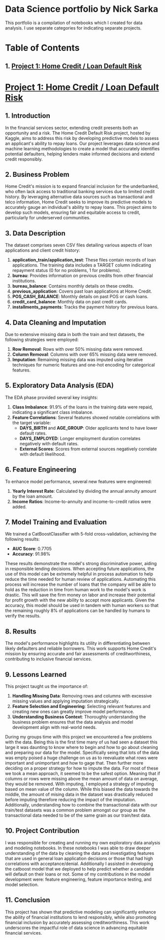 # Data Science portfolio by Nick Sarka
This portfolio is a compilation of notebooks which I created for data analysis. I use separate categories for indicating separate projects.

# Table of Contents

## 1. [Project 1: Home Credit / Loan Default Risk](#Project-1:-Home-Credit-/-Loan-Default-Risk)

# [Project 1: Home Credit / Loan Default Risk](https://github.com/NickSarka2000/MSBA-Repo)

## 1. Introduction
In the financial services sector, extending credit presents both an opportunity and a risk. The Home Credit Default Risk project, hosted by Kaggle, aims to address this risk by developing predictive models to assess an applicant's ability to repay loans. Our project leverages data science and machine learning methodologies to create a model that accurately identifies potential defaulters, helping lenders make informed decisions and extend credit responsibly.

## 2. Business Problem
Home Credit's mission is to expand financial inclusion for the underbanked, who often lack access to traditional banking services due to limited credit history. By leveraging alternative data sources such as transactional and telco information, Home Credit seeks to improve its predictive models to accurately gauge an individual's ability to repay loans. This project aims to develop such models, ensuring fair and equitable access to credit, particularly for underserved communities.

## 3. Data Description
The dataset comprises seven CSV files detailing various aspects of loan applications and client credit history:

1. **application_train/application_test**: These files contain records of loan applications. The training data includes a TARGET column indicating repayment status (0 for no problems, 1 for problems).
2. **bureau**: Provides information on previous credits from other financial institutions.
3. **bureau_balance**: Contains monthly details on these credits.
4. **previous_application**: Covers past loan applications at Home Credit.
5. **POS_CASH_BALANCE**: Monthly details on past POS or cash loans.
6. **credit_card_balance**: Monthly data on past credit cards.
7. **installments_payments**: Tracks the payment history for previous loans.

## 4. Data Cleaning and Imputation
Due to extensive missing data in both the train and test datasets, the following strategies were employed:

1. **Row Removal**: Rows with over 50% missing data were removed.
2. **Column Removal**: Columns with over 65% missing data were removed.
3. **Imputation**: Remaining missing data was imputed using iterative techniques for numeric features and one-hot encoding for categorical features.

## 5. Exploratory Data Analysis (EDA)
The EDA phase provided several key insights:

1. **Class Imbalance**: 91.9% of the loans in the training data were repaid, indicating a significant class imbalance.
2. **Feature Correlations**: Several features showed notable correlations with the target variable:
   - **DAYS_BIRTH** and **AGE_GROUP**: Older applicants tend to have lower default rates.
   - **DAYS_EMPLOYED**: Longer employment duration correlates negatively with default rates.
   - **External Scores**: Scores from external sources negatively correlate with default likelihood.

## 6. Feature Engineering
To enhance model performance, several new features were engineered:

1. **Yearly Interest Rate**: Calculated by dividing the annual annuity amount by the loan amount.
2. **Income Ratios**: Income-to-annuity and income-to-credit ratios were added.

## 7. Model Training and Evaluation
We trained a CatBoostClassifier with 5-fold cross-validation, achieving the following results:

- **AUC Score**: 0.7705
- **Accuracy**: 91.98%

These results demonstrate the model's strong discriminative power, aiding in responsible lending decisions. When accepting future applications, the use of this model can be extremely helpful in process automation to help reduce the time needed for human review of applications. Automating this process will increase the number of loans that the company will be able to hold as the reduction in time from human work to the model's work is drastic. This will save the firm money on labor and increase their potential for profit growth with the new ability to accept more applicants. Given the accuracy, this model should be used in tandem with human workers so that the remaining roughly 8% of applications can be handled by humans to verify the results. 

## 8. Results
The model's performance highlights its utility in differentiating between likely defaulters and reliable borrowers. This work supports Home Credit's mission by ensuring accurate and fair assessments of creditworthiness, contributing to inclusive financial services.

## 9. Lessons Learned
This project taught us the importance of:

1. **Handling Missing Data**: Removing rows and columns with excessive missing values and applying imputation strategically.
2. **Feature Selection and Engineering**: Selecting relevant features and creating new ones can greatly improve model performance.
3. **Understanding Business Context**: Thoroughly understanding the business problem ensures that the data analysis and model development align with real-world needs.

During my groups time with this project we encountered a few problems with the data. Being this is the first time many of us had seen a dataset this large it was daunting to know where to begin and how to go about cleaning and preparing our data for the model. Specifically seing that lots of the data was empty poised a huge challenge on us as to reevaluate what rows were important and unimportant and how to gage that. Then further more deciding on a proper strategy for how to impute the data. For most of these we took a mean approach, it seemed to be the safest option. Meaning that if columns or rows were missing above the mean amount of data on average, they would be removed. With imputing, I employed a strategy of imputing based on mean value of the column. While this biased the data towards the middle, the amount of mising data in the dataset was drastically reduced before imputing therefore reducing the impact of the imputation. Additionally, understanding how to combine the transactional data with our train/test datasets was a common problem amongst our group as the transactional data needed to be of the same grain as our train/test data.

## 10. Project Contribution
I was responsible for creating and running my own exploratory data analysis and modeling notebooks. In these notebooks I was able to draw deeper understanding of the data by cleaning the data and investigating features that are used in general loan application decisions or those that had high correlations with acceptance/denial. Additionally I assisted in developing the catboost model that we deployed to help predict whether a candidate will default on their loans or not. Some of my contributions in the model development were: feature engineering, feature importance testing, and model selection.

## 11. Conclusion
This project has shown that predictive modeling can significantly enhance the ability of financial institutions to lend responsibly, while also promoting financial inclusion by accurately assessing creditworthiness. This work underscores the impactful role of data science in advancing equitable financial services.
